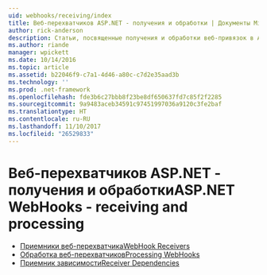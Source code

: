 ```yaml
---
uid: webhooks/receiving/index
title: Веб-перехватчиков ASP.NET - получения и обработки | Документы Microsoft
author: rick-anderson
description: Статьи, посвященные получения и обработки веб-привязок в ASP.NET
ms.author: riande
manager: wpickett
ms.date: 10/14/2016
ms.topic: article
ms.assetid: b22046f9-c7a1-4d46-a80c-c7d2e35aad3b
ms.technology: ''
ms.prod: .net-framework
ms.openlocfilehash: fde3b6c27bbb8f23be8df650637fd7c85f2f2285
ms.sourcegitcommit: 9a9483aceb34591c97451997036a9120c3fe2baf
ms.translationtype: HT
ms.contentlocale: ru-RU
ms.lasthandoff: 11/10/2017
ms.locfileid: "26529833"
---
```

# <a name="aspnet-webhooks---receiving-and-processing"></a><span data-ttu-id="5d12b-103">Веб-перехватчиков ASP.NET - получения и обработки</span><span class="sxs-lookup"><span data-stu-id="5d12b-103">ASP.NET WebHooks - receiving and processing</span></span>

* [<span data-ttu-id="5d12b-104">Приемники веб-перехватчика</span><span class="sxs-lookup"><span data-stu-id="5d12b-104">WebHook Receivers</span></span>](receivers.md)
* [<span data-ttu-id="5d12b-105">Обработка веб-перехватчиков</span><span class="sxs-lookup"><span data-stu-id="5d12b-105">Processing WebHooks</span></span>](handlers.md)
* [<span data-ttu-id="5d12b-106">Приемник зависимости</span><span class="sxs-lookup"><span data-stu-id="5d12b-106">Receiver Dependencies</span></span>](dependencies.md)
